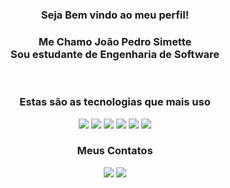 <div align="center">
<h3>Seja Bem vindo ao meu perfil!</h3>
<h3>Me Chamo João Pedro Simette <br> Sou estudante de Engenharia de Software</h3>
<br/>

<h3>Estas são as tecnologias que mais uso</h3>
<div>
  <img src="https://img.shields.io/badge/HTML5-E34F26?style=for-the-badge&logo=html5&logoColor=white"/>
  <img src="https://img.shields.io/badge/CSS3-1572B6?style=for-the-badge&logo=css3&logoColor=white"/>
  <img src="https://img.shields.io/badge/JavaScript-F7DF1E?style=for-the-badge&logo=javascript&logoColor=black"/>
  <img src="https://img.shields.io/badge/Python-3776AB?style=for-the-badge&logo=python&logoColor=white"/>
  <img src="https://img.shields.io/badge/MySQL-00000F?style=for-the-badge&logo=mysql&logoColor=white"/>
  <img src="https://img.shields.io/badge/React-20232A?style=for-the-badge&logo=react&logoColor=61DAFB"/>
</div>

<h3>Meus Contatos</h3>
<div>
  <a href="https://instagram.com/joaopedrosimette" target="_blank"><img src="https://img.shields.io/badge/-Instagram-%23E4405F?style=for-the-badge&logo=instagram&logoColor=white" target="_blank"></a>
  <a href = "mailto:jp.simette@gmail.com"><img src="https://img.shields.io/badge/-Gmail-%23333?style=for-the-badge&logo=gmail&logoColor=white" target="_blank"></a>
  <a href="www.linkedin.com/in/joão-pedro-simette-741234232"><img src="https://img.shields.io/badge/LinkedIn-0077B5?style=for-the-badge&logo=linkedin&logoColor=white" target="_blank></a>
</div>

  
</div>
